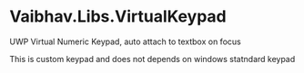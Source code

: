 # Vaibhav.Libs.VirtualKeypad
UWP Virtual Numeric Keypad, auto attach to textbox on focus

This is custom keypad and does not depends on windows statndard keypad
